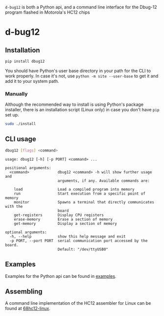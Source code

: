 `d-bug12` is both a Python api, and a command line interface for the Dbug-12 program flashed in Motorola's HC12 chips

d-bug12
========

## Installation

```bash
pip install dbug12
```

You should have Python's user base directory in your path for the CLI to work properly. In case it's not, use `python -m site --user-base` to get it and add it to your system path.

### Manually

Although the recommended way to install is using Python's package installer, there is an installation script (Linux only) in case you don't have `pip` set up.

```bash
sudo ./install
```

## CLI usage

```bash
dbug12 [flags] <command>
```

```
usage: dbug12 [-h] [-p PORT] <command> ...

positional arguments:
  <command>             dbug12 <command> -h will show further usage and
                        arguments, if any. Available commands are:

    load                Load a compiled program into memory
    run                 Start execution from a specific point of memory
    monitor             Spawns a terminal that directly communicates with the
                        board
    get-registers       Display CPU registers
    erase-memory        Erase a section of memory
    get-memory          Display a section of memory

optional arguments:
  -h, --help            show this help message and exit
  -p PORT, --port PORT  serial communication port accessed by the board.
                        Default: "/dev/ttyUSB0"
```

## Examples

Examples for the Python api can be found in [examples](examples).

## Assembling

A command line implementation of the HC12 assembler for Linux can be found at [68hc12-linux](https://github.com/mlndz28/68hc12-linux).
